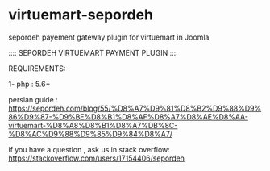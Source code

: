 # virtuemart-sepordeh
sepordeh payement gateway plugin for virtuemart in Joomla

:::: SEPORDEH VIRTUEMART PAYMENT PLUGIN ::::

REQUIREMENTS:

1- php : 5.6+

persian guide : https://sepordeh.com/blog/55/%D8%A7%D9%81%D8%B2%D9%88%D9%86%D9%87-%D9%BE%D8%B1%D8%AF%D8%A7%D8%AE%D8%AA-virtuemart-%D8%A8%D8%B1%D8%A7%DB%8C-%D8%AC%D9%88%D9%85%D9%84%D8%A7/

if you have a question , ask us in stack overflow: https://stackoverflow.com/users/17154406/sepordeh
